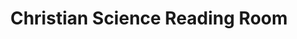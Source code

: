 ---
title: "Christian Science Reading Room"
url: /bellingham/christian-science-reading-room/
shop: books
---